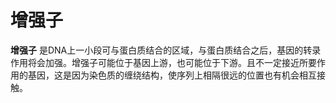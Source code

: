 # 增强子

__增强子__ 是DNA上一小段可与蛋白质结合的区域，与蛋白质结合之后，基因的转录作用将会加强。增强子可能位于基因上游，也可能位于下游。且不一定接近所要作用的基因，这是因为染色质的缠绕结构，使序列上相隔很远的位置也有机会相互接触。

